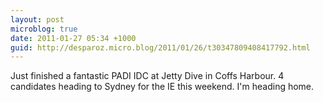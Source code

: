 ```yaml
---
layout: post
microblog: true
date: 2011-01-27 05:34 +1000
guid: http://desparoz.micro.blog/2011/01/26/t30347809408417792.html
---
```

Just finished a fantastic PADI IDC at Jetty Dive in Coffs Harbour. 4 candidates heading to Sydney for the IE this weekend. I'm heading home.
